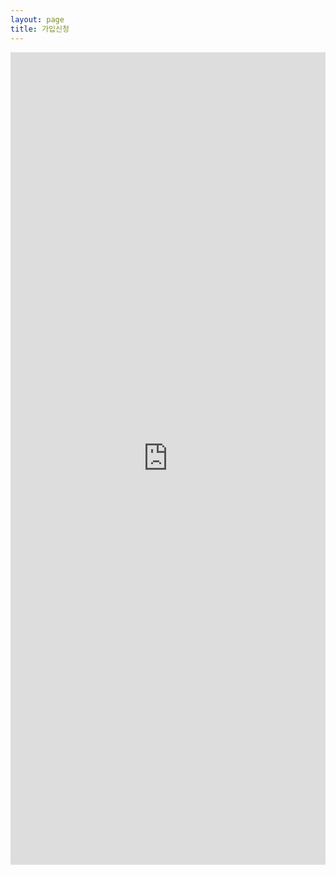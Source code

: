 ```yaml
---
layout: page
title: 가입신청
---
```


<iframe src="https://docs.google.com/forms/d/e/1FAIpQLScOvqImIckV_YqOH0Xm7khwifd37Tz71BoagzvXe2V6AykpfQ/viewform?embedded=true" width="100%" height="1300" scrolling="no" frameborder="0" marginheight="0" marginwidth="0">로드 중...</iframe>